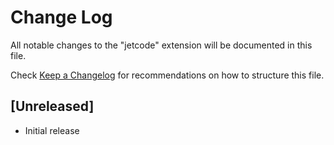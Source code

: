 # Change Log

All notable changes to the "jetcode" extension will be documented in this file.

Check [Keep a Changelog](http://keepachangelog.com/) for recommendations on how to structure this file.

## [Unreleased]

- Initial release
